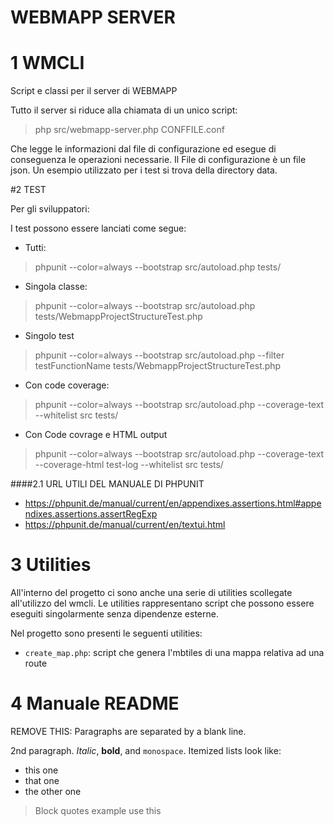 # WEBMAPP SERVER

# 1 WMCLI

Script e classi per il server di WEBMAPP

Tutto il server si riduce alla chiamata di un unico script:

>php src/webmapp-server.php CONFFILE.conf

Che legge le informazioni dal file di configurazione ed esegue di conseguenza le operazioni necessarie. Il File di configurazione è un file json. Un esempio
utilizzato per i test si trova della directory data.

#2 TEST

Per gli sviluppatori:

I test possono essere lanciati come segue:
 - Tutti:
>phpunit --color=always --bootstrap src/autoload.php tests/
 - Singola classe:
>phpunit --color=always --bootstrap src/autoload.php tests/WebmappProjectStructureTest.php
 - Singolo test
>phpunit --color=always --bootstrap src/autoload.php --filter testFunctionName tests/WebmappProjectStructureTest.php
 - Con code coverage:
>phpunit --color=always --bootstrap src/autoload.php --coverage-text --whitelist src tests/
 - Con Code covrage e HTML output
>phpunit --color=always --bootstrap src/autoload.php --coverage-text --coverage-html test-log --whitelist src tests/

####2.1 URL UTILI DEL MANUALE DI PHPUNIT

- https://phpunit.de/manual/current/en/appendixes.assertions.html#appendixes.assertions.assertRegExp
- https://phpunit.de/manual/current/en/textui.html

# 3 Utilities

All'interno del progetto ci sono anche una serie di utilities scollegate all'utilizzo del wmcli. Le utilities rappresentano script che possono essere eseguiti singolarmente senza dipendenze esterne.

Nel progetto sono presenti le seguenti utilities:

- `create_map.php`: script che genera l'mbtiles di una mappa relativa ad una route

# 4 Manuale README
REMOVE THIS:
Paragraphs are separated by a blank line.

2nd paragraph. _Italic_, **bold**, and `monospace`. Itemized lists look like:

- this one
- that one
- the other one

> Block quotes example
> use this
